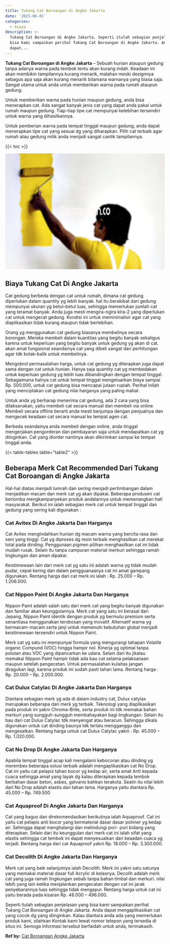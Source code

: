 ```yaml
---
title: Tukang Cat Boroangan di Angke Jakarta
date: '2025-06-01'
categories:
  - biaya
description: >-
  Tukang Cat Boroangan di Angke Jakarta. Seperti itulah sebagian penjelasan yang
  bisa kami sampaikan perihal Tukang Cat Boroangan di Angke Jakarta. Anda
  dapat...
---
```


**Tukang Cat Boroangan di Angke Jakarta** – Sebuah hunian ataupun gedung tanpa adanya warna pada tembok tentu akan kurang indah. Keadaan ini akan membikin tampilannya kurang menarik, malahan meski designnya sebagus apa saja akan kurang menarik bilamana warnanya yang biasa saja. Sangat utama untuk anda untuk memberikan warna pada rumah ataupun gedung.

Untuk memberikan warna pada hunian maupun gedung, anda bisa menerapkan cat. Ada sangat banyak jenis cat yang dapat anda pakai untuk rumah maupun gedung. Tiap-tiap tipe cat mempunyai kelebihan tersendiri untuk warna yang dihasilkannya.

Untuk pemberian warna pada tempat tinggal maupun gedung, anda dapat menerapkan tipe cat yang sesuai dg yang diharapkan. Pilih cat terbaik agar rumah atau gedung milik anda menjadi sangat cantik tampilannya.

{{< toc >}}

![Tukang Cat Boroangan di Angke Jakarta](/images/jasa-cat-murah20.png)

## Biaya Tukang Cat Di Angke Jakarta

Cat gedung berbeda dengan cat untuk rumah, dimana cat gedung diperlukan dalam quantity yg lebih banyak. hal itu berakibat dari gedung mempunyai ukuran yg betul-betul luas, sehingga memerlukan jumlah cat yang teramat banyak. Anda juga mesti mengira-ngira kira-2 yang diperlukan cat untuk mengecat gedung. Kondisi ini untuk meminimalisir agar cat yang diaplikasikan tidak kurang ataupun tidak berlebihan.

Orang yg menggunakan cat gedung biasanya membelinya secara borongan. Mereka membeli dalam kuantitas yang begitu banyak sekaligus karena untuk keperluan yang begitu banyak untuk gedung yg akan di cat. akan amat fungsional seandainya cat yang dibeli sangat dari perhitungan agar tdk bolak-balik untuk membelinya.

Mengobrol permasalahan harga, untuk cat gedung yg diterapkan juga dapat sama dengan cat untuk hunian. Hanya saja quantity cat yg membedakan untuk keperluan gedung yg lebih luas dibandingkan dengan tempat tinggal. Sebagaimana halnya cat untuk tempat tinggal mengeluarkan biaya sampai Rp. 500.000, untuk cat gedung bisa mencapai jutaan rupiah. Perihal inilah yang menciptakan cat gedung nilai harganya yang paling mahal.

Untuk anda yg berharap menerima cat gedung, ada 2 cara yang bisa dilaksanakan, yaitu membeli cat secara manual dan membeli via online. Membeli secara offline berarti anda mesti berjumpa dengan penjualnya dan mengecek keadaan cat secara manual ke tempat agen cat.

Berbeda seandainya anda membeli dengan online, anda tinggal mengerjakan pengorderan dan pembayaran saja untuk mendapatkan cat yg diinginkan. Cat yang diorder nantinya akan dikirimkan sampai ke tempat tinggal anda.

{{< table-tables table="table2" >}}

## Beberapa Merk Cat Recommended Dari Tukang Cat Boroangan di Angke Jakarta

Hal-hal diatas menjadi lumrah dan sering menjadi pertimbangan dalam menjadikan macam dan merk cat yg akan dipakai. Beberapa produsen cat berlomba mengkampanyekan produk andalannya untuk memenangkan hati masyarakat. Berikut ini ialah sebagian merk cat untuk tempat tinggal dan gedung yang sering kali digunakan :

### Cat Avitex Di Angke Jakarta Dan Harganya

Cat Avitex mengindahkan hunian dg macam warna yang bercita rasa dan seni yang tinggi. Cat yg diproses dg resin terbaik menghasilkan cat merekat total pada dinding. Penggunaan pigmen pilihan menghasilkan cat ini tidak mudah rusak. Selain itu tanpa campuran material merkuri sehingga ramah lingkungan dan aman dipakai.

Keistimewaan lain dari merk cat yg satu ini adalah warna yg tidak mudah pudar, cepat kering dan dalam pengguanaanya cat ini amat gampang digunakan. Rentang harga dari cat merk ini ialah : Rp. 25.000 – Rp. 1.206.000.

### Cat Nippon Paint Di Angke Jakarta Dan Harganya

Nippon Paint adalah salah satu dari merk cat yang begitu banyak digunakan dan familiar akan keunggulannya. Merk cat yang satu ini berasal dari Jepang, Nippon Paint identik dengan produk yg bermutu premium serta senantiasa menggunakan terobosan yang inovatif. Alternatif warna yg bermacam-macam serta janji untuk memenuhi kebutuhan global menjadi keistimewaan tersendiri untuk Nippon Paint.

Merk cat yg satu ini mempunyai formula yang mengurangi tahapan Volatile organic Compund (VOC) hingga hampir nol. Kinerja yg optimal tanpa polutan atau VOC yang dipancarkan ke udara. Selain dari itu jikalau memakai Nippon Paint hampir tidak ada bau cat selama pelaksanaan maupun setelah pengecetan. Untuk permasalahan kulaitas jangan diragukan lagi, karena produk ini sudah pasti tahan lama. Rentang harga : Rp. 20.000 – Rp. 2.000.000.

### Cat Dulux Catylac Di Angke Jakarta Dan Harganya

Diantara sebagian merk yg ada di dalam industry cat, Dulux catylax merupakan beberapa dari merk yg terbaik. Teknologi yang diaplikasikan pada produk ini yakni Chroma-Brite, serta produk ini tdk memakai bahan merkuri yang sungguh-sungguh membahayakan bagi lingkungan. Selain itu bau dari cat Dulux Catylac tdk menyengat atau beracun. Sehingga dikala digunakan untuk cat dinding baunya tdk terlalu mengganggu dan mengesalkan. Rentang harga untuk cat Dulux Catylac yakni : Rp. 45.000 – Rp. 1.020.000.

### Cat No Drop Di Angke Jakarta Dan Harganya

Apabila tempat tinggal acap kali mengalami kebocoran atau dinding yg merembes beberapa solusi terbaik adalah mengaplikasikan cat No Drop. Cat ini yaitu cat pelapis tahan bocor yg kedap air, serta amat Anti kepada cuaca sehingga amat yang layak dg kalau diterapkan kepada tembok berbahan dasar beton, asbes, galvanis bahkan terakota. Sealin itu nilai lebih dari No Drop adalah elastis dan tahan lama. Harganya yaitu diantara Rp. 45.000 – Rp. 749.500

### Cat Aquaproof Di Angke Jakarta Dan Harganya

Cat yang bagus dan direkomendasikan berikutnya ialah Aquaproof. Cat ini yaitu cat pelapis anti bocor yang bermaterial dasar dasar polimer yg kedap air. Sehingga dapat menghalangi dan melindungi pori- pori bidang yang diterapkan. Selain dari itu keunggulan dari merk cat ini ialah sifat yang elastis sehingga cat tembok ini dapat menyesuaikan dari keaadan cuaca yg terjadi. Bentang harga dari cat Aquaproof yakni Rp. 18.000 – Rp. 3.300.000.

### Cat Decolith Di Angke Jakarta Dan Harganya

Merk cat yang baik selanjutnya ialah Decolith. Merk ini yakni satu satunya yang memakai material dasar full Acrylic di kelasnya. Decolih adalah merk cat yang juga ramah lingkungan sebab tanpa bahan timbal dan merkuri. nilai lebih yang lain ketika menjalankan pengecatan dengan cat ini jarak penyebarannya luas sehingga tidak mengapur. Rentang harga untuk cat ini yaitu berada pada kisaran Rp. 48.000 – 496.000.

Seperti itulah sebagian penjelasan yang bisa kami sampaikan perihal Tukang Cat Boroangan di Angke Jakarta. Anda dapat mengaplikasikan cat yang cocok dg yang diinginkan. Kalau diantara anda ada yang memerlukan produk kami, silahkan Kontak kami lewat nomor telepon yang tersedia di situs ini. Semoga informasi tersebut berfaidah untuk anda, terimakasih.

**Ref by:** [Cat Boroangan Angke Jakarta](https://id.wikipedia.org/wiki/Cat)
